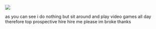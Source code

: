 ![](https://github.com/jruaaa/github-stats/blob/master/generated/overview.svg)


as you can see i do nothing but sit around and play video games all day therefore top prospective hire hire me please im broke thanks
